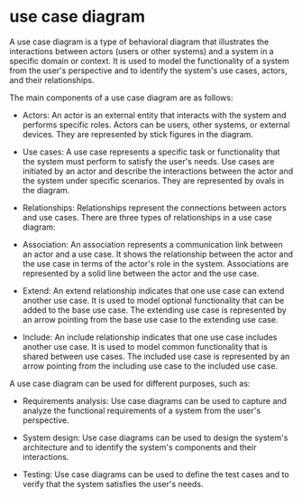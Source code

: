 # use case diagram 

A use case diagram is a type of behavioral diagram that illustrates the interactions between actors (users or other systems) and a system in a specific domain or context. It is used to model the functionality of a system from the user's perspective and to identify the system's use cases, actors, and their relationships.

The main components of a use case diagram are as follows:

* Actors: An actor is an external entity that interacts with the system and performs specific roles. Actors can be users, other systems, or external devices. They are represented by stick figures in the diagram.

* Use cases: A use case represents a specific task or functionality that the system must perform to satisfy the user's needs. Use cases are initiated by an actor and describe the interactions between the actor and the system under specific scenarios. They are represented by ovals in the diagram.

* Relationships: Relationships represent the connections between actors and use cases. There are three types of relationships in a use case diagram:

* Association: An association represents a communication link between an actor and a use case. It shows the relationship between the actor and the use case in terms of the actor's role in the system. Associations are represented by a solid line between the actor and the use case.

* Extend: An extend relationship indicates that one use case can extend another use case. It is used to model optional functionality that can be added to the base use case. The extending use case is represented by an arrow pointing from the base use case to the extending use case.

* Include: An include relationship indicates that one use case includes another use case. It is used to model common functionality that is shared between use cases. The included use case is represented by an arrow pointing from the including use case to the included use case.

A use case diagram can be used for different purposes, such as:

* Requirements analysis: Use case diagrams can be used to capture and analyze the functional requirements of a system from the user's perspective.

* System design: Use case diagrams can be used to design the system's architecture and to identify the system's components and their interactions.

* Testing: Use case diagrams can be used to define the test cases and to verify that the system satisfies the user's needs.

